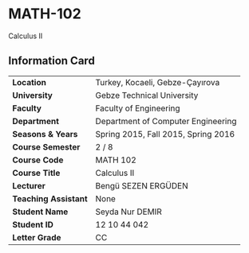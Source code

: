 # MATH-102
Calculus II

## Information Card
| | |
| --- | --- |
| **Location** | Turkey, Kocaeli, Gebze-Çayırova |
| **University** | Gebze Technical University |
| **Faculty** | Faculty of Engineering |
| **Department** | Department of Computer Engineering |
| **Seasons & Years** | Spring 2015, Fall 2015, Spring 2016 |
| **Course Semester** | 2 / 8 |
| **Course Code** | MATH 102 |
| **Course Title** | Calculus II |
| **Lecturer** | Bengü SEZEN ERGÜDEN |
| **Teaching Assistant** | None |
| **Student Name** | Seyda Nur DEMIR |
| **Student ID** | 12 10 44 042 |
| **Letter Grade** | CC |
